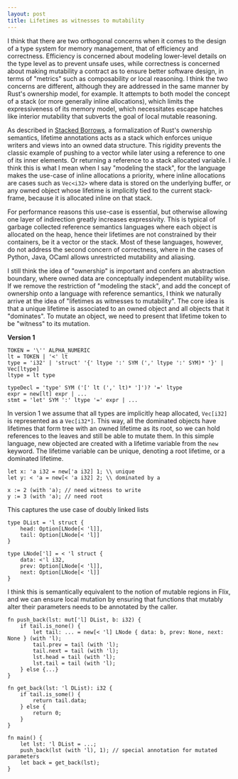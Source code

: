 ```yaml
---
layout: post
title: Lifetimes as witnesses to mutability
---
```


I think that there are two orthogonal concerns when it comes to the design of a type system for memory management, that of efficiency and correctness. 
Efficiency is concerned about modeling lower-level details on the type level as to prevent unsafe uses, while correctness is concerned about making mutability a contract as to ensure better software design, in terms of "metrics" such as composability or local reasoning. I think the two concerns are different, although they are addressed in the same manner by Rust's ownership model, for example. It attempts to both model the concept of a stack (or more generally inline allocations), which limits the expressiveness of its memory model, which necessitates escape hatches like interior mutability that subverts the goal of local mutable reasoning. 

As described in [Stacked Borrows](https://dl.acm.org/doi/10.1145/3371109), a formalization of Rust's ownership semantics, lifetime annotations acts as a stack which enforces unique writers and views into an owned data structure. This rigidity prevents the classic example of pushing to a vector while later using a reference to one of its inner elements. Or returning a reference to a stack allocated variable. I think this is what I mean when I say "modeling the stack", for the language makes the use-case of inline allocations a priority, where inline allocations are cases such as `Vec<i32>` where data is stored on the underlying buffer, or any owned object whose lifetime is implicitly tied to the current stack-frame, because it is allocated inline on that stack.

For performance reasons this use-case is essential, but otherwise allowing one layer of indirection greatly increases expressivity. This is typical of garbage collected reference semantics languages where each object is allocated on the heap, hence their lifetimes are not constrained by their containers, be it a vector or the stack. Most of these languages, however, do not address the second concern of correctness, where in the cases of Python, Java, OCaml allows unrestricted mutability and aliasing. 

I still think the idea of "ownership" is important and confers an abstraction boundary, where owned data are conceptually independent mutability wise. If we remove the restriction of "modeling the stack", and add the concept of ownership onto a language with reference semantics, I think we naturally arrive at the idea of "lifetimes as witnesses to mutability". The core idea is that a unique lifetime is associated to an owned object and all objects that it "dominates". To mutate an object, we need to present that lifetime token to be "witness" to its mutation. 

**Version 1**
```
TOKEN = '\'' ALPHA_NUMERIC
lt = TOKEN | '<' lt
type = 'i32' | 'struct' '{' ltype ':' SYM (',' ltype ':' SYM)* '}' | Vec[ltype]
ltype = lt type

typeDecl = 'type' SYM ('[' lt (',' lt)* ']')? '=' ltype
expr = new[lt] expr | ...
stmt = 'let' SYM ':' ltype '=' expr | ...
```

In version 1 we assume that all types are implicitly heap allocated, `Vec[i32]` is represented as a `Vec[i32*]`. This way, all the dominated objects have lifetimes that form tree with an owned lifetime as its root, so we can hold references to the leaves and still be able to mutate them. 
In this simple language, new objected are created with a lifetime variable from the `new` keyword. The lifetime variable can be unique, denoting a root lifetime, or a dominated lifetime.

```
let x: 'a i32 = new['a i32] 1; \\ unique
let y: < 'a = new[< 'a i32] 2; \\ dominated by a

x := 2 (with 'a); // need witness to write 
y := 3 (with 'a); // need root
```

This captures the use case of doubly linked lists
```
type DList = 'l struct {
    head: Option[LNode[< 'l]],
    tail: Option[LNode[< 'l]]
}

type LNode['l] = < 'l struct {
    data: <'l i32,
    prev: Option[LNode[< 'l]],
    next: Option[LNode[< 'l]]
}
```

I think this is semantically equivalent to the notion of mutable regions in Flix, and we can ensure local mutation by ensuring that functions that mutably alter their parameters needs to be annotated by the caller.

```
fn push_back(lst: mut['l] DList, b: i32) {
    if tail.is_none() {
        let tail: ... = new[< 'l] LNode { data: b, prev: None, next: None } (with 'l);
        tail.prev = tail (with 'l);
        tail.next = tail (with 'l);
        lst.head = tail (with 'l);
        lst.tail = tail (with 'l);
    } else {...}
}

fn get_back(lst: 'l DList): i32 {
    if tail.is_some() {
        return tail.data;
    } else {
        return 0;
    }
}

fn main() {
    let lst: 'l DList = ...;
    push_back(lst (with 'l), 1); // special annotation for mutated parameters
    let back = get_back(lst);
}
```


